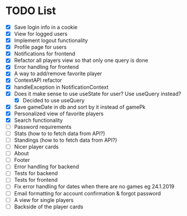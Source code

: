 # TODO List

- [x] Save login info in a cookie
- [x] View for logged users
- [x] Implement logout functionality
- [x] Profile page for users
- [x] Notifications for frontend
- [x] Refactor all players view so that only one query is done
- [x] Error handling for frontend
- [x] A way to add/remove favorite player
- [x] ContextAPI refactor
- [x] handleException in NotificationContext
- [x] Does it make sense to use useState for user? Use useQuery instead?
  - [x] Decided to use useQuery
- [x] Save gameDate in db and sort by it instead of gamePk
- [x] Personalized view of favorite players
- [x] Search functionality
- [ ] Password requirements
- [ ] Stats (how to to fetch data from API?)
- [ ] Standings (how to to fetch data from API?)
- [ ] Nicer player cards
- [ ] About
- [ ] Footer
- [ ] Error handling for backend
- [ ] Tests for backend
- [ ] Tests for frontend
- [ ] Fix error handling for dates when there are no games eg 24.1.2019
- [ ] Email formatting for account confirmation & forgot password
- [ ] A view for single players
- [ ] Backside of the player cards

